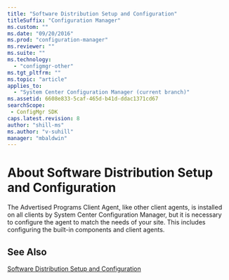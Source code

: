 ```yaml
---
title: "Software Distribution Setup and Configuration"
titleSuffix: "Configuration Manager"
ms.custom: ""
ms.date: "09/20/2016"
ms.prod: "configuration-manager"
ms.reviewer: ""
ms.suite: ""
ms.technology:
  - "configmgr-other"
ms.tgt_pltfrm: ""
ms.topic: "article"
applies_to:
  - "System Center Configuration Manager (current branch)"
ms.assetid: 6608e833-5caf-465d-b41d-ddac1371cd67searchScope: - ConfigMgr SDK
caps.latest.revision: 8
author: "shill-ms"
ms.author: "v-suhill"
manager: "mbaldwin"
---
```

# About Software Distribution Setup and Configuration
The Advertised Programs Client Agent, like other client agents, is installed on all clients by System Center Configuration Manager, but it is necessary to configure the agent to match the needs of your site. This includes configuring the built-in components and client agents.  

## See Also  
 [Software Distribution Setup and Configuration](../../../../develop/core/servers/configure/software-distribution-setup-and-configuration.md)
